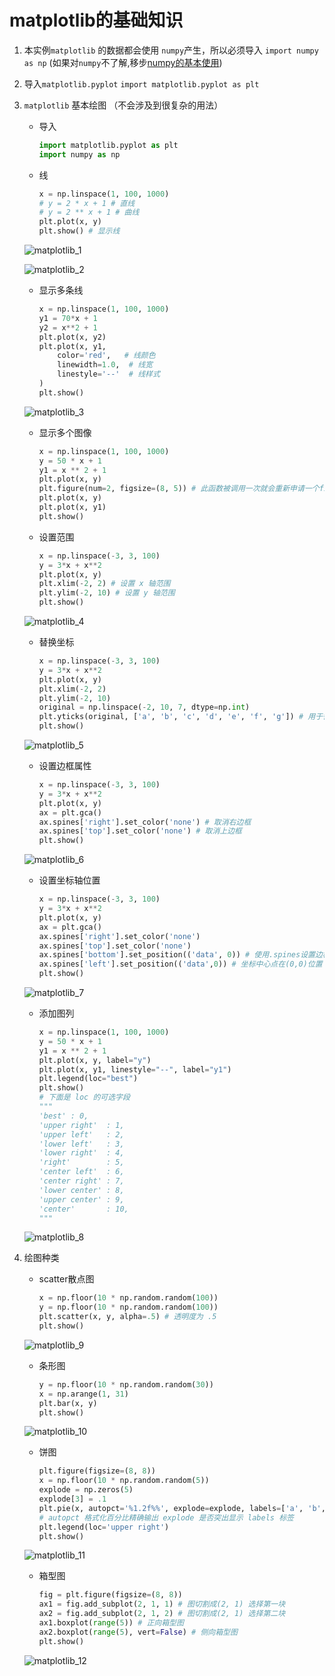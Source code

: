 # matplotlib的基础知识

1. 本实例`matplotlib` 的数据都会使用 `numpy`产生，所以必须导入 `import numpy as np` (如果对`numpy`不了解,移步[numpy的基本使用](/2020/03/30/numpy-de-ji-chu-zhi-shi/))
2. 导入`matplotlib.pyplot` `import matplotlib.pyplot as plt`
3. `matplotlib` 基本绘图 （不会涉及到很复杂的用法）
    + 导入

        ```python
        import matplotlib.pyplot as plt
        import numpy as np
        ```

    + 线  

        ```python
        x = np.linspace(1, 100, 1000)
        # y = 2 * x + 1 # 直线
        # y = 2 ** x + 1 # 曲线
        plt.plot(x, y)
        plt.show() # 显示线
        ```  

    ![matplotlib_1](media/15855590669533/matplotlib_1.jpg)

    ![matplotlib_2](media/15855590669533/matplotlib_2.jpg)

    + 显示多条线

        ```python
        x = np.linspace(1, 100, 1000)
        y1 = 70*x + 1
        y2 = x**2 + 1
        plt.plot(x, y2)
        plt.plot(x, y1,
            color='red',   # 线颜色
            linewidth=1.0,  # 线宽
            linestyle='--'  # 线样式
        )
        plt.show()
        ```  

    ![matplotlib_3](media/15855590669533/matplotlib_3.jpg)

    + 显示多个图像

        ```python
        x = np.linspace(1, 100, 1000)
        y = 50 * x + 1
        y1 = x ** 2 + 1
        plt.plot(x, y)
        plt.figure(num=2, figsize=(8, 5)) # 此函数被调用一次就会重新申请一个figure对象就会多一个图 num 是图的编号，figsize 是图的大小
        plt.plot(x, y)
        plt.plot(x, y1)
        plt.show()
        ```

    + 设置范围

        ```python
        x = np.linspace(-3, 3, 100)
        y = 3*x + x**2
        plt.plot(x, y)
        plt.xlim(-2, 2) # 设置 x 轴范围
        plt.ylim(-2, 10) # 设置 y 轴范围
        plt.show()
        ```  

    ![matplotlib_4](media/15855590669533/matplotlib_4.jpg)

    + 替换坐标

        ```python
        x = np.linspace(-3, 3, 100)
        y = 3*x + x**2
        plt.plot(x, y)
        plt.xlim(-2, 2)
        plt.ylim(-2, 10)
        original = np.linspace(-2, 10, 7, dtype=np.int)
        plt.yticks(original, ['a', 'b', 'c', 'd', 'e', 'f', 'g']) # 用于替换坐标 第一个参数=被替换前的坐标 第二个参数=替换后的坐标
        plt.show()
        ```

    ![matplotlib_5](media/15855590669533/matplotlib_5.jpg)

    + 设置边框属性

        ```python
        x = np.linspace(-3, 3, 100)
        y = 3*x + x**2
        plt.plot(x, y)
        ax = plt.gca()
        ax.spines['right'].set_color('none') # 取消右边框
        ax.spines['top'].set_color('none') # 取消上边框
        plt.show()
        ```  

    ![matplotlib_6](media/15855590669533/matplotlib_6.jpg)

    + 设置坐标轴位置

        ```python
        x = np.linspace(-3, 3, 100)
        y = 3*x + x**2
        plt.plot(x, y)
        ax = plt.gca()
        ax.spines['right'].set_color('none')
        ax.spines['top'].set_color('none')
        ax.spines['bottom'].set_position(('data', 0)) # 使用.spines设置边框x轴；使用.set_position设置边框位置，y=0位置 位置所有属性有outward、axes、data
        ax.spines['left'].set_position(('data',0)) # 坐标中心点在(0,0)位置
        plt.show()
        ```  

    ![matplotlib_7](media/15855590669533/matplotlib_7.jpg)

    + 添加图列

        ```python
        x = np.linspace(1, 100, 1000)
        y = 50 * x + 1
        y1 = x ** 2 + 1
        plt.plot(x, y, label="y")
        plt.plot(x, y1, linestyle="--", label="y1")
        plt.legend(loc="best")
        plt.show()
        # 下面是 loc 的可选字段
        """
        'best' : 0,          
        'upper right'  : 1,
        'upper left'   : 2,
        'lower left'   : 3,
        'lower right'  : 4,
        'right'        : 5,
        'center left'  : 6,
        'center right' : 7,
        'lower center' : 8,
        'upper center' : 9,
        'center'       : 10,
        """
        ```  

   ![matplotlib_8](media/15855590669533/matplotlib_8.jpg)

4. 绘图种类
    + scatter散点图

        ```python
        x = np.floor(10 * np.random.random(100))
        y = np.floor(10 * np.random.random(100))
        plt.scatter(x, y, alpha=.5) # 透明度为 .5
        plt.show()
        ```  

    ![matplotlib_9](media/15855590669533/matplotlib_9.jpg)

    + 条形图

        ```python
        y = np.floor(10 * np.random.random(30))
        x = np.arange(1, 31)
        plt.bar(x, y)
        plt.show()
        ```  

    ![matplotlib_10](media/15855590669533/matplotlib_10.jpg)

    + 饼图

        ```python
        plt.figure(figsize=(8, 8))
        x = np.floor(10 * np.random.random(5))
        explode = np.zeros(5)
        explode[3] = .1
        plt.pie(x, autopct='%1.2f%%', explode=explode, labels=['a', 'b', 'c', 'd', 'e'])
        # autopct 格式化百分比精确输出 explode 是否突出显示 labels 标签
        plt.legend(loc='upper right')
        plt.show()
        ```  

    ![matplotlib_11](media/15855590669533/matplotlib_11.jpg)

    + 箱型图

        ```python
        fig = plt.figure(figsize=(8, 8))
        ax1 = fig.add_subplot(2, 1, 1) # 图切割成(2, 1) 选择第一块
        ax2 = fig.add_subplot(2, 1, 2) # 图切割成(2, 1) 选择第二块
        ax1.boxplot(range(5)) # 正向箱型图
        ax2.boxplot(range(5), vert=False) # 侧向箱型图
        plt.show()
        ```  

    ![matplotlib_12](media/15855590669533/matplotlib_12.jpg)
